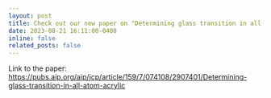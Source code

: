 ```yaml
---
layout: post
title: Check out our new paper on "Determining glass transition in all-atom acrylic polymeric melt simulations using machine learning"
date: 2023-08-21 16:11:00-0400
inline: false
related_posts: false
---
```


Link to the paper: <https://pubs.aip.org/aip/jcp/article/159/7/074108/2907401/Determining-glass-transition-in-all-atom-acrylic>

